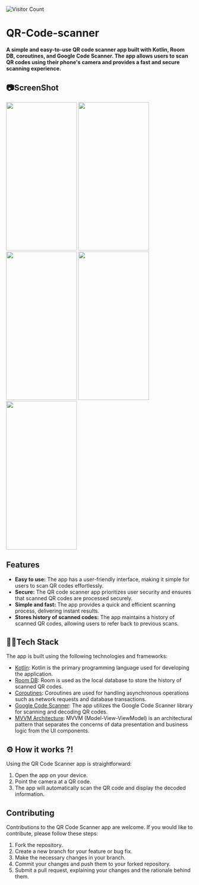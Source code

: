 ![Visitor Count](https://profile-counter.glitch.me/{QR-Code-Scanner}/count.svg)

# QR-Code-scanner

**A simple and easy-to-use QR code scanner app built with Kotlin, Room DB, coroutines, and Google Code Scanner. The app allows users to scan QR codes using their phone's camera and provides a fast and secure scanning experience.**



## 📷ScreenShot

<img src="https://github.com/khan-mujeeb/QR-Code-scanner/assets/89351750/afa2c566-b6b8-46b5-b949-81d087bdd66b" height="400" width="190"/>
<img src="https://github.com/khan-mujeeb/QR-Code-scanner/assets/89351750/11cdbf7e-76a7-4bf8-8908-f5234f11938d" height="400" width="190"/>
<img src="https://github.com/khan-mujeeb/QR-Code-scanner/assets/89351750/93e28c38-17a0-4c1e-9c40-0bb9e04b6a2f" height="400" width="190"/>
<img src="https://github.com/khan-mujeeb/QR-Code-scanner/assets/89351750/4d7797df-3d0c-46f5-9f69-ac79ab0cf223" height="400" width="190"/>
<img src="https://github.com/khan-mujeeb/QR-Code-scanner/assets/89351750/89f369f6-5317-4933-99a5-d73f88bd84ad" height="400" width="190"/>


## Features

- **Easy to use:** The app has a user-friendly interface, making it simple for users to scan QR codes effortlessly.
- **Secure:** The QR code scanner app prioritizes user security and ensures that scanned QR codes are processed securely.
- **Simple and fast:** The app provides a quick and efficient scanning process, delivering instant results.
- **Stores history of scanned codes:** The app maintains a history of scanned QR codes, allowing users to refer back to previous scans.
  

## 👨‍💻Tech Stack

The app is built using the following technologies and frameworks:

- [Kotlin](https://kotlinlang.org/): Kotlin is the primary programming language used for developing the application.
- [Room DB](https://developer.android.com/topic/libraries/architecture/room): Room is used as the local database to store the history of scanned QR codes.
- [Coroutines](https://kotlinlang.org/docs/coroutines-overview.html): Coroutines are used for handling asynchronous operations such as network requests and database transactions.
- [Google Code Scanner](https://developers.google.com/ml-kit/vision/barcode-scanning/code-scanner): The app utilizes the Google Code Scanner library for scanning and decoding QR codes.
- [MVVM Architecture](): MVVM (Model-View-ViewModel) is an architectural pattern that separates the concerns of data presentation and business logic from the UI components.


## ⚙ How it works ?!

Using the QR Code Scanner app is straightforward:

1. Open the app on your device.
2. Point the camera at a QR code.
3. The app will automatically scan the QR code and display the decoded information.

## Contributing

Contributions to the QR Code Scanner app are welcome. If you would like to contribute, please follow these steps:

1. Fork the repository.
2. Create a new branch for your feature or bug fix.
3. Make the necessary changes in your branch.
4. Commit your changes and push them to your forked repository.
5. Submit a pull request, explaining your changes and the rationale behind them.





